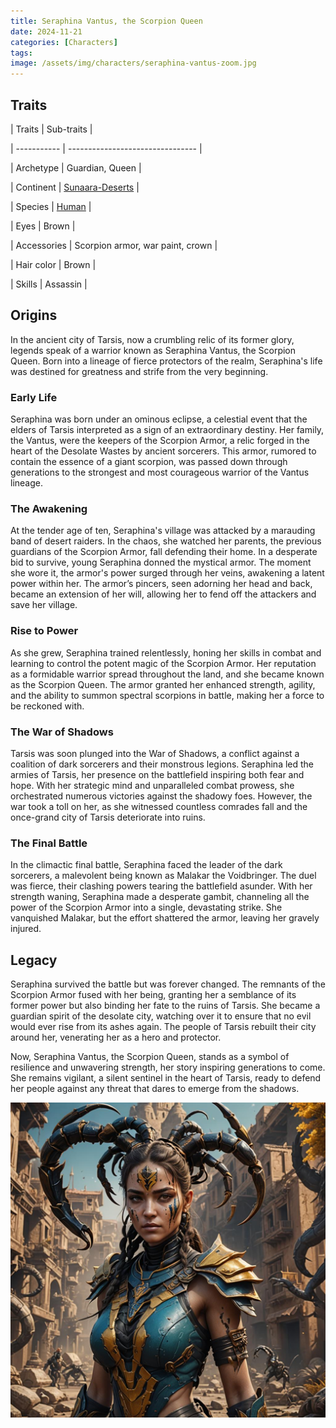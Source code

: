 ```yaml
---
title: Seraphina Vantus, the Scorpion Queen
date: 2024-11-21
categories: [Characters]
tags:
image: /assets/img/characters/seraphina-vantus-zoom.jpg
---
```


## Traits

| Traits      | Sub-traits                       |
  
| ----------- | -------------------------------- |
  
| Archetype   | Guardian, Queen                  |
  
| Continent   | [Sunaara-Deserts](Sunaara-Deserts.md)              |
  
| Species     | [Human](Human.md)                        |
  
| Eyes        | Brown                            |
  
| Accessories | Scorpion armor, war paint, crown |
  
| Hair color  | Brown                            |
  
| Skills      | Assassin                         |
  
## Origins

In the ancient city of Tarsis, now a crumbling relic of its former glory, legends speak of a warrior known as Seraphina Vantus, the Scorpion Queen. Born into a lineage of fierce protectors of the realm, Seraphina's life was destined for greatness and strife from the very beginning.

### Early Life

Seraphina was born under an ominous eclipse, a celestial event that the elders of Tarsis interpreted as a sign of an extraordinary destiny. Her family, the Vantus, were the keepers of the Scorpion Armor, a relic forged in the heart of the Desolate Wastes by ancient sorcerers. This armor, rumored to contain the essence of a giant scorpion, was passed down through generations to the strongest and most courageous warrior of the Vantus lineage.

### The Awakening

At the tender age of ten, Seraphina's village was attacked by a marauding band of desert raiders. In the chaos, she watched her parents, the previous guardians of the Scorpion Armor, fall defending their home. In a desperate bid to survive, young Seraphina donned the mystical armor. The moment she wore it, the armor's power surged through her veins, awakening a latent power within her. The armor’s pincers, seen adorning her head and back, became an extension of her will, allowing her to fend off the attackers and save her village.

### Rise to Power

As she grew, Seraphina trained relentlessly, honing her skills in combat and learning to control the potent magic of the Scorpion Armor. Her reputation as a formidable warrior spread throughout the land, and she became known as the Scorpion Queen. The armor granted her enhanced strength, agility, and the ability to summon spectral scorpions in battle, making her a force to be reckoned with.

### The War of Shadows

Tarsis was soon plunged into the War of Shadows, a conflict against a coalition of dark sorcerers and their monstrous legions. Seraphina led the armies of Tarsis, her presence on the battlefield inspiring both fear and hope. With her strategic mind and unparalleled combat prowess, she orchestrated numerous victories against the shadowy foes. However, the war took a toll on her, as she witnessed countless comrades fall and the once-grand city of Tarsis deteriorate into ruins.

### The Final Battle

In the climactic final battle, Seraphina faced the leader of the dark sorcerers, a malevolent being known as Malakar the Voidbringer. The duel was fierce, their clashing powers tearing the battlefield asunder. With her strength waning, Seraphina made a desperate gambit, channeling all the power of the Scorpion Armor into a single, devastating strike. She vanquished Malakar, but the effort shattered the armor, leaving her gravely injured.

## Legacy

Seraphina survived the battle but was forever changed. The remnants of the Scorpion Armor fused with her being, granting her a semblance of its former power but also binding her fate to the ruins of Tarsis. She became a guardian spirit of the desolate city, watching over it to ensure that no evil would ever rise from its ashes again. The people of Tarsis rebuilt their city around her, venerating her as a hero and protector.

Now, Seraphina Vantus, the Scorpion Queen, stands as a symbol of resilience and unwavering strength, her story inspiring generations to come. She remains vigilant, a silent sentinel in the heart of Tarsis, ready to defend her people against any threat that dares to emerge from the shadows.

![full picture](/assets/img/characters/seraphina-vantus.jpg)
